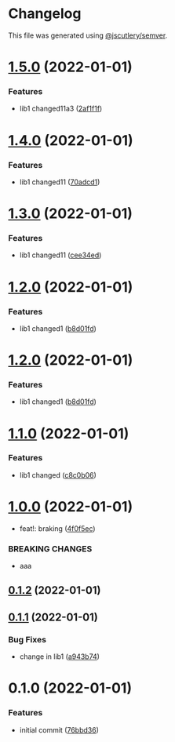 # Changelog

This file was generated using [@jscutlery/semver](https://github.com/jscutlery/semver).

# [1.5.0](https://github.com/IgorKvasn/nx-changelog-pokus/compare/lib1-1.4.0...lib1-1.5.0) (2022-01-01)


### Features

* lib1 changed11a3 ([2af1f1f](https://github.com/IgorKvasn/nx-changelog-pokus/commit/2af1f1f2e4cebc94d3c3eda58dbf70542525dff5))



# [1.4.0](https://github.com/IgorKvasn/nx-changelog-pokus/compare/lib1-1.3.0...lib1-1.4.0) (2022-01-01)


### Features

* lib1 changed11 ([70adcd1](https://github.com/IgorKvasn/nx-changelog-pokus/commit/70adcd16d6de451f7ab7acef5caec860710e8d3e))



# [1.3.0](https://github.com/IgorKvasn/nx-changelog-pokus/compare/lib1-1.2.0...lib1-1.3.0) (2022-01-01)


### Features

* lib1 changed11 ([cee34ed](https://github.com/IgorKvasn/nx-changelog-pokus/commit/cee34edabbe454e6ab520a20f6462b949092eb05))



# [1.2.0](https://github.com/IgorKvasn/nx-changelog-pokus/compare/lib1-1.1.0...lib1-1.2.0) (2022-01-01)


### Features

* lib1 changed1 ([b8d01fd](https://github.com/IgorKvasn/nx-changelog-pokus/commit/b8d01fd0d3772459a82cc90ee71c2528a3906ab7))



# [1.2.0](https://github.com/IgorKvasn/nx-changelog-pokus/compare/lib1-1.1.0...lib1-1.2.0) (2022-01-01)


### Features

* lib1 changed1 ([b8d01fd](https://github.com/IgorKvasn/nx-changelog-pokus/commit/b8d01fd0d3772459a82cc90ee71c2528a3906ab7))



# [1.1.0](https://github.com/IgorKvasn/nx-changelog-pokus/compare/lib1-1.0.0...lib1-1.1.0) (2022-01-01)


### Features

* lib1 changed ([c8c0b06](https://github.com/IgorKvasn/nx-changelog-pokus/commit/c8c0b063b3db452e0aec133181017a4a7a20c829))



# [1.0.0](https://github.com/IgorKvasn/nx-changelog-pokus/compare/lib1-0.1.2...lib1-1.0.0) (2022-01-01)


* feat!: braking ([4f0f5ec](https://github.com/IgorKvasn/nx-changelog-pokus/commit/4f0f5ecc0ae16bfcfb2abe5c06364d86d2403f11))


### BREAKING CHANGES

* aaa



## [0.1.2](https://github.com/IgorKvasn/nx-changelog-pokus/compare/lib1-0.1.1...lib1-0.1.2) (2022-01-01)



## [0.1.1](https://github.com/IgorKvasn/nx-changelog-pokus/compare/lib1-0.1.0...lib1-0.1.1) (2022-01-01)


### Bug Fixes

* change in lib1 ([a943b74](https://github.com/IgorKvasn/nx-changelog-pokus/commit/a943b74a0ff5738bd046508f1c3b3c2fcc4e1a04))



# 0.1.0 (2022-01-01)


### Features

* initial commit ([76bbd36](https://github.com/IgorKvasn/nx-changelog-pokus/commit/76bbd363be3c01ee392216496c892da36c02f835))
